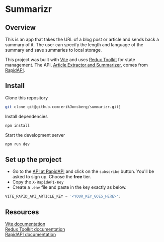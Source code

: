 # Summarizr

## Overview

This is an app that takes the URL of a blog post or article and sends back a summary of it. The user can specify the length and language of the summary and save summaries to local storage.

This project was built with [Vite](https://vitejs.dev/) and uses [Redux Toolkit](https://redux-toolkit.js.org/) for state management. The API, [Article Extractor and Summarizer](https://rapidapi.com/restyler/api/article-extractor-and-summarizer), comes from [RapidAPI](https://rapidapi.com/hub).

## Install

Clone this repository

```bash
git clone git@github.com:erikJonsberg/summarizr.git]
```

Install dependencies

```bash
npm install
```

Start the development server

```bash
npm run dev
```

## Set up the project

- Go to the [API at RapidAPI](https://rapidapi.com/restyler/api/article-extractor-and-summarizer/playground/apiendpoint_99e4b95c-3adc-4532-8b4e-20795c3c996a) and click on the `subscribe` button. You'll be asked to sign up. Choose the **free** tier.
- Copy the `X-RapidAPI-Key`
- Create a `.env` file and paste in the key exactly as below.

```javascript
VITE_RAPID_API_ARTICLE_KEY = '<YOUR_KEY_GOES_HERE>';
```

## Resources

[Vite documentation](https://vitejs.dev/guide/)<br/>
[Redux Toolkit documentation](https://redux-toolkit.js.org/introduction/getting-started)<br/>
[RapidAPI documentation](https://docs.rapidapi.com/)

